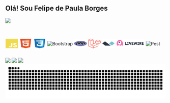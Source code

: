 ## Olá! Sou Felipe de Paula Borges

<div>
  <a href="https://github.com/Borges1607">
<!--     <img height="180em" src="https://github-readme-stats.vercel.app/api?username=Borges1607&show_icons=true&theme=dracula&include_all_commits=true&count_private=true"/> -->
    <img height="180em" src="https://github-readme-stats.vercel.app/api/top-langs/?username=Borges1607&layout=compact&langs_count=16&langs_count_private=true&theme=dracula"/>
  </a>
</div>

##

<div style="display: inline_block"><br>
  <img align="center" alt="JS" height="30" width="40" src="https://raw.githubusercontent.com/devicons/devicon/master/icons/javascript/javascript-plain.svg">
  <img align="center" alt="HTML" height="30" width="40" src="https://raw.githubusercontent.com/devicons/devicon/master/icons/html5/html5-original.svg">
  <img align="center" alt="CSS" height="30" width="40" src="https://raw.githubusercontent.com/devicons/devicon/master/icons/css3/css3-original.svg">
  <img align="center" alt="Bootstrap" height="30" width="40" src="https://getbootstrap.com/docs/5.2/assets/brand/bootstrap-logo-shadow.png">
  <img align="center" alt="Php" height="30" width="40" src="https://raw.githubusercontent.com/devicons/devicon/master/icons/php/php-original.svg">
  <img align="center" alt="Laravel" height="30" width="40" src="https://raw.githubusercontent.com/devicons/devicon/master/icons/laravel/laravel-original.svg">
  <img align="center" alt="Alpine.js" height="30" width="40" src="https://raw.githubusercontent.com/devicons/devicon/master/icons/alpinejs/alpinejs-original.svg">
  <img align="center" alt="Livewire" height="30" width="90" src="https://raw.githubusercontent.com/livewire/livewire/main/art/readme_logo.png">
  <img align="center" alt="Pest" height="40" width="50" src="https://avatars.githubusercontent.com/u/62078253?s=200&v=4">
</div>

  ##
 
<div> 
   <a href="https://instagram.com/felipe_borges_1607" target="_blank"><img src="https://img.shields.io/badge/-Instagram-%23E4405F?style=for-the-badge&logo=instagram&logoColor=white" target="_blank"></a>
   <a href = "felipe.borges.1607@gmail.com"><img src="https://img.shields.io/badge/-Gmail-%23333?style=for-the-badge&logo=gmail&logoColor=white" target="_blank"></a>
   <a href="https://www.linkedin.com/in/felipe-borges-98a556272" target="_blank"><img src="https://img.shields.io/badge/-LinkedIn-%230077B5?style=for-the-badge&logo=linkedin&logoColor=white" target="_blan"></a> 
</div>

<img src="https://raw.githubusercontent.com/Borges1607/Borges1607/output/snake.svg" alt="Snake animation" />

